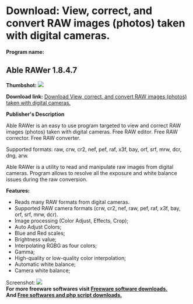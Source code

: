 # Download: View, correct, and convert RAW images (photos) taken with digital cameras.

**Program name:**

## Able RAWer 1.8.4.7

  
**Thumbshot:** ![](http://www.freewarefiles.com/screenshot/ablerawer13_md.jpg)   
  
**Download link:** [Download View, correct, and convert RAW images (photos) taken with digital cameras.](http://freesoftwares.boysofts.com/Able-RAWer_program_37586.html)  
  


**Publisher's Description**  
  


Able RAWer is an easy to use program targeted to view and correct RAW images (photos) taken with digital cameras. Free RAW editor. Free RAW corrector. Free RAW converter. 

Supported formats: raw, crw, cr2, nef, pef, raf, x3f, bay, orf, srf, mrw, dcr, dng, arw.

Able RAWer is a utility to read and manipulate raw images from digital cameras. Program allows to resolve all the exposure and white balance issues during the raw conversion.

**Features:**

  * Reads many RAW formats from digital cameras. 
  * Supported RAW camera formats (crw, cr2, nef, raw, pef, raf, x3f, bay, orf, srf, mrw, dcr). 
  * Image processing (Color Adjust, Effects, Crop); 
  * Auto Adjust Colors; 
  * Blue and Red scales; 
  * Brightness value; 
  * Interpolating RGBG as four colors; 
  * Gamma; 
  * High-quality or low-quality color interpolation; 
  * Automatic white balance; 
  * Camera white balance; 

  
  
Screenshot: ![](http://www.freewarefiles.com/screenshot/ablerawer13.jpg)   
**For more freeware softwares visit [Freeware software downloads.](http://freesoftwares.boysofts.com/)**   
**And [Free softwares and php script downloads.](http://www.boysofts.com/)**
